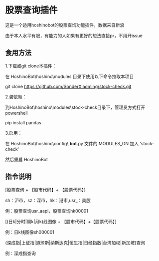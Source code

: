 # 股票查询插件

这是一个适用hoshinobot的股票查询功能插件，数据来自新浪

由于本人水平有限，有能力的人如果有更好的想法直接pr，不用开issue

## 食用方法

1.下载或git clone本插件：

在 HoshinoBot\hoshino\modules 目录下使用以下命令拉取本项目

git clone https://github.com/SonderXiaoming/stock-check.git

2.装依赖：

到HoshinoBot\hoshino\modules\stock-check目录下，管理员方式打开powershell

pip install pandas

3.启用：

在 HoshinoBot\hoshino\config\ **bot**.py 文件的 MODULES_ON 加入 'stock-check'

然后重启 HoshinoBot

## 指令说明

[股票查询 + 【股市代码】+ 【股票代码】]

sh：沪市，sz：深市，hk：港市,usr_：美股

例：股票查询usr_aapl，股票查询hk00001

[(日k|分时|周k|月k)线图像 + 【股市代码】+【股票代码】]

例：日k线图像sh000001

(深成指|上证指|道琼斯|纳斯达克|恒生指|日经指数|台湾加权|新加坡)查询

例：深成指查询